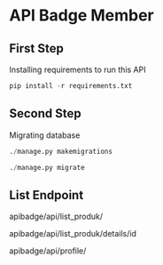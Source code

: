 # API Badge Member

## First Step
Installing requirements to run this API
```python
pip install -r requirements.txt
```
## Second Step
Migrating database
```python
./manage.py makemigrations
```
```python
./manage.py migrate
```

## List Endpoint
apibadge/api/list_produk/

apibadge/api/list_produk/details/id

apibadge/api/profile/



